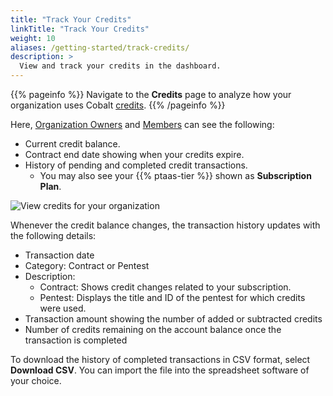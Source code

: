 ```yaml
---
title: "Track Your Credits"
linkTitle: "Track Your Credits"
weight: 10
aliases: /getting-started/track-credits/
description: >
  View and track your credits in the dashboard.
---
```


{{% pageinfo %}}
Navigate to the **Credits** page to analyze how your organization uses Cobalt [credits](/platform-deep-dive/credits/).
{{% /pageinfo %}}

Here, [Organization Owners](/platform-deep-dive/collaboration/user-roles/#organization-owner) and [Members](/platform-deep-dive/collaboration/user-roles/#organization-member) can see the following:

- Current credit balance.
- Contract end date showing when your credits expire.
- History of pending and completed credit transactions.
  - You may also see your {{% ptaas-tier %}} shown as **Subscription Plan**.

![View credits for your organization](/deepdive/CreditsPage.png "View credits for your organization")

Whenever the credit balance changes, the transaction history updates with the following details:

- Transaction date
- Category: Contract or Pentest
- Description:
  - Contract: Shows credit changes related to your subscription.
  - Pentest: Displays the title and ID of the pentest for which credits were used.
- Transaction amount showing the number of added or subtracted credits
- Number of credits remaining on the account balance once the transaction is completed

To download the history of completed transactions in CSV format, select **Download CSV**. You can import the file into the spreadsheet software of your choice.
